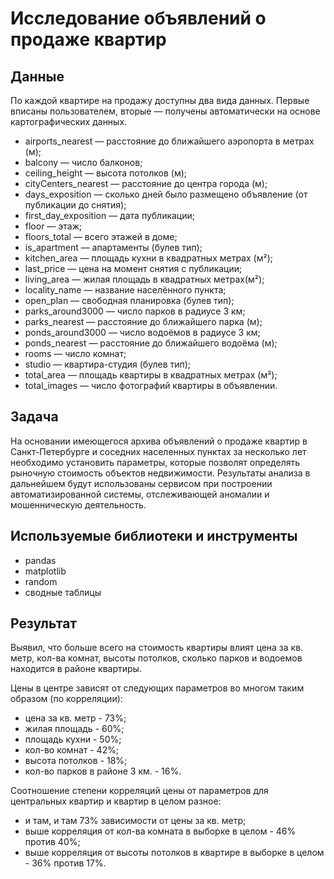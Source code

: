 # Исследование объявлений о продаже квартир

## Данные
По каждой квартире на продажу доступны два вида данных. Первые вписаны пользователем, вторые — получены автоматически на основе картографических данных.
- airports_nearest — расстояние до ближайшего аэропорта в метрах (м);
- balcony — число балконов;
- ceiling_height — высота потолков (м);
- cityCenters_nearest — расстояние до центра города (м);
- days_exposition — сколько дней было размещено объявление (от публикации до снятия);
- first_day_exposition — дата публикации;
- floor — этаж;
- floors_total — всего этажей в доме;
- is_apartment — апартаменты (булев тип);
- kitchen_area — площадь кухни в квадратных метрах (м²);
- last_price — цена на момент снятия с публикации;
- living_area — жилая площадь в квадратных метрах(м²);
- locality_name — название населённого пункта;
- open_plan — свободная планировка (булев тип);
- parks_around3000 — число парков в радиусе 3 км;
- parks_nearest — расстояние до ближайшего парка (м);
- ponds_around3000 — число водоёмов в радиусе 3 км;
- ponds_nearest — расстояние до ближайшего водоёма (м);
- rooms — число комнат;
- studio — квартира-студия (булев тип);
- total_area — площадь квартиры в квадратных метрах (м²);
- total_images — число фотографий квартиры в объявлении.

## Задача
На основании имеющегося архива объявлений о продаже квартир в Санкт-Петербурге и соседних населенных пунктах за несколько лет необходимо установить параметры, которые позволят определять рыночную стоимость объектов недвижимости. Результаты анализа в дальнейшем будут использованы сервисом при построении автоматизированной системы, отслеживающей аномалии и мошенническую деятельность.

## Используемые библиотеки и инструменты
- pandas
- matplotlib
- random
- сводные таблицы

## Результат
Выявил, что больше всего на стоимость квартиры влият цена за кв. метр, кол-ва комнат, высоты потолков, сколько парков и водоемов находится в районе квартиры.

Цены в центре зависят от следующих параметров во многом таким образом (по корреляции):

- цена за кв. метр - 73%;
- жилая площадь - 60%;
- площадь кухни - 50%;
- кол-во комнат - 42%;
- высота потолков - 18%;
- кол-во парков в районе 3 км. - 16%.

Соотношение степени корреляций цены от параметров для центральных квартир и квартир в целом разное:

- и там, и там 73% зависимости от цены за кв. метр;
- выше корреляция от кол-ва комната в выборке в целом - 46% против 40%;
- выше корреляция от высоты потолков в квартире в выборке в целом - 36% против 17%.
